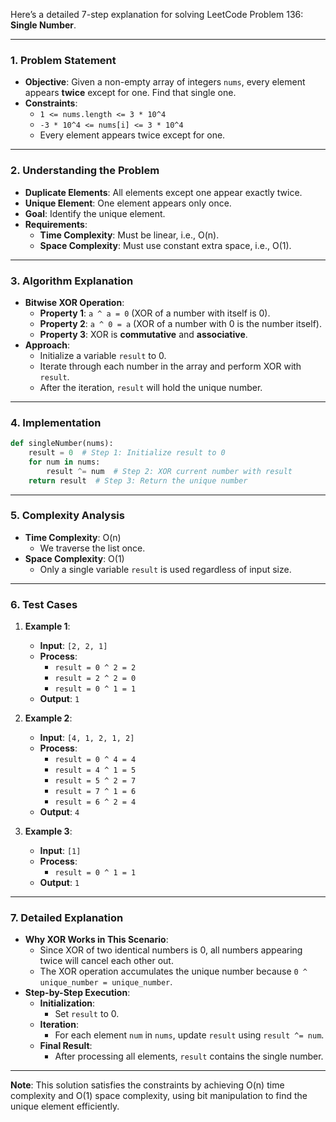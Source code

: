 

Here’s a detailed 7-step explanation for solving LeetCode Problem 136: **Single Number**.

---

### **1. Problem Statement**

- **Objective**: Given a non-empty array of integers `nums`, every element appears **twice** except for one. Find that single one.
- **Constraints**:
  - `1 <= nums.length <= 3 * 10^4`
  - `-3 * 10^4 <= nums[i] <= 3 * 10^4`
  - Every element appears twice except for one.

---

### **2. Understanding the Problem**

- **Duplicate Elements**: All elements except one appear exactly twice.
- **Unique Element**: One element appears only once.
- **Goal**: Identify the unique element.
- **Requirements**:
  - **Time Complexity**: Must be linear, i.e., O(n).
  - **Space Complexity**: Must use constant extra space, i.e., O(1).

---

### **3. Algorithm Explanation**

- **Bitwise XOR Operation**:
  - **Property 1**: `a ^ a = 0` (XOR of a number with itself is 0).
  - **Property 2**: `a ^ 0 = a` (XOR of a number with 0 is the number itself).
  - **Property 3**: XOR is **commutative** and **associative**.
- **Approach**:
  - Initialize a variable `result` to 0.
  - Iterate through each number in the array and perform XOR with `result`.
  - After the iteration, `result` will hold the unique number.

---

### **4. Implementation**

```python
def singleNumber(nums):
    result = 0  # Step 1: Initialize result to 0
    for num in nums:
        result ^= num  # Step 2: XOR current number with result
    return result  # Step 3: Return the unique number
```

---

### **5. Complexity Analysis**

- **Time Complexity**: O(n)
  - We traverse the list once.
- **Space Complexity**: O(1)
  - Only a single variable `result` is used regardless of input size.

---

### **6. Test Cases**

1. **Example 1**:
   - **Input**: `[2, 2, 1]`
   - **Process**:
     - `result = 0 ^ 2 = 2`
     - `result = 2 ^ 2 = 0`
     - `result = 0 ^ 1 = 1`
   - **Output**: `1`

2. **Example 2**:
   - **Input**: `[4, 1, 2, 1, 2]`
   - **Process**:
     - `result = 0 ^ 4 = 4`
     - `result = 4 ^ 1 = 5`
     - `result = 5 ^ 2 = 7`
     - `result = 7 ^ 1 = 6`
     - `result = 6 ^ 2 = 4`
   - **Output**: `4`

3. **Example 3**:
   - **Input**: `[1]`
   - **Process**:
     - `result = 0 ^ 1 = 1`
   - **Output**: `1`

---

### **7. Detailed Explanation**

- **Why XOR Works in This Scenario**:
  - Since XOR of two identical numbers is 0, all numbers appearing twice will cancel each other out.
  - The XOR operation accumulates the unique number because `0 ^ unique_number = unique_number`.
- **Step-by-Step Execution**:
  - **Initialization**:
    - Set `result` to 0.
  - **Iteration**:
    - For each element `num` in `nums`, update `result` using `result ^= num`.
  - **Final Result**:
    - After processing all elements, `result` contains the single number.

---

**Note**: This solution satisfies the constraints by achieving O(n) time complexity and O(1) space complexity, using bit manipulation to find the unique element efficiently.